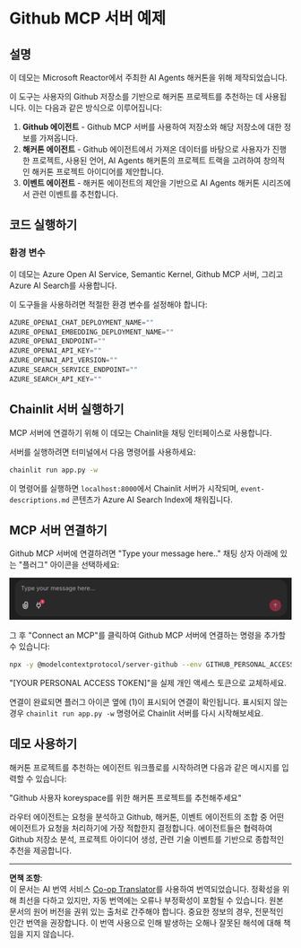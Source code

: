 <!--
CO_OP_TRANSLATOR_METADATA:
{
  "original_hash": "9bf0395cbc541ce8db2a9699c8678dfc",
  "translation_date": "2025-08-30T10:28:54+00:00",
  "source_file": "11-agentic-protocols/code_samples/github-mcp/README.md",
  "language_code": "ko"
}
-->
# Github MCP 서버 예제

## 설명

이 데모는 Microsoft Reactor에서 주최한 AI Agents 해커톤을 위해 제작되었습니다.

이 도구는 사용자의 Github 저장소를 기반으로 해커톤 프로젝트를 추천하는 데 사용됩니다. 이는 다음과 같은 방식으로 이루어집니다:

1. **Github 에이전트** - Github MCP 서버를 사용하여 저장소와 해당 저장소에 대한 정보를 가져옵니다.
2. **해커톤 에이전트** - Github 에이전트에서 가져온 데이터를 바탕으로 사용자가 진행한 프로젝트, 사용된 언어, AI Agents 해커톤의 프로젝트 트랙을 고려하여 창의적인 해커톤 프로젝트 아이디어를 제안합니다.
3. **이벤트 에이전트** - 해커톤 에이전트의 제안을 기반으로 AI Agents 해커톤 시리즈에서 관련 이벤트를 추천합니다.

## 코드 실행하기

### 환경 변수

이 데모는 Azure Open AI Service, Semantic Kernel, Github MCP 서버, 그리고 Azure AI Search를 사용합니다.

이 도구들을 사용하려면 적절한 환경 변수를 설정해야 합니다:

```python
AZURE_OPENAI_CHAT_DEPLOYMENT_NAME=""
AZURE_OPENAI_EMBEDDING_DEPLOYMENT_NAME=""
AZURE_OPENAI_ENDPOINT=""
AZURE_OPENAI_API_KEY=""
AZURE_OPENAI_API_VERSION=""
AZURE_SEARCH_SERVICE_ENDPOINT=""
AZURE_SEARCH_API_KEY=""
``` 

## Chainlit 서버 실행하기

MCP 서버에 연결하기 위해 이 데모는 Chainlit을 채팅 인터페이스로 사용합니다.

서버를 실행하려면 터미널에서 다음 명령어를 사용하세요:

```bash
chainlit run app.py -w
```

이 명령어를 실행하면 `localhost:8000`에서 Chainlit 서버가 시작되며, `event-descriptions.md` 콘텐츠가 Azure AI Search Index에 채워집니다.

## MCP 서버 연결하기

Github MCP 서버에 연결하려면 "Type your message here.." 채팅 상자 아래에 있는 "플러그" 아이콘을 선택하세요:

![MCP Connect](../../../../../translated_images/mcp-chainlit-1.7ed66d648e3cfb28f1ea5f320b91e4404df4a24a0f236ce3de999666621f1cfc.ko.png)

그 후 "Connect an MCP"를 클릭하여 Github MCP 서버에 연결하는 명령을 추가할 수 있습니다:

```bash
npx -y @modelcontextprotocol/server-github --env GITHUB_PERSONAL_ACCESS_TOKEN=[YOUR PERSONAL ACCESS TOKEN]
```

"[YOUR PERSONAL ACCESS TOKEN]"을 실제 개인 액세스 토큰으로 교체하세요.

연결이 완료되면 플러그 아이콘 옆에 (1)이 표시되어 연결이 확인됩니다. 표시되지 않는 경우 `chainlit run app.py -w` 명령어로 Chainlit 서버를 다시 시작해보세요.

## 데모 사용하기

해커톤 프로젝트를 추천하는 에이전트 워크플로를 시작하려면 다음과 같은 메시지를 입력할 수 있습니다:

"Github 사용자 koreyspace를 위한 해커톤 프로젝트를 추천해주세요"

라우터 에이전트는 요청을 분석하고 Github, 해커톤, 이벤트 에이전트의 조합 중 어떤 에이전트가 요청을 처리하기에 가장 적합한지 결정합니다. 에이전트들은 협력하여 Github 저장소 분석, 프로젝트 아이디어 생성, 관련 기술 이벤트를 기반으로 종합적인 추천을 제공합니다.

---

**면책 조항**:  
이 문서는 AI 번역 서비스 [Co-op Translator](https://github.com/Azure/co-op-translator)를 사용하여 번역되었습니다. 정확성을 위해 최선을 다하고 있지만, 자동 번역에는 오류나 부정확성이 포함될 수 있습니다. 원본 문서의 원어 버전을 권위 있는 출처로 간주해야 합니다. 중요한 정보의 경우, 전문적인 인간 번역을 권장합니다. 이 번역 사용으로 인해 발생하는 오해나 잘못된 해석에 대해 책임을 지지 않습니다.